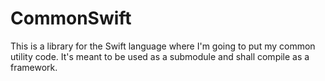 # CommonSwift
This is a library for the Swift language where I'm going to put my common utility code. It's meant to be used as a submodule and shall compile as a framework.
